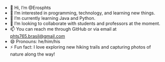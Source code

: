 - 👋 Hi, I’m @Erosphts
- 👀 I’m interested in programming, technology, and learning new things.
- 🌱 I’m currently learning Java and Python.
- 💞️ I’m looking to collaborate with students and professors at the moment.
- 📫 You can reach me through GitHub or via email at phts765.brasil@gmail.com
- 😄 Pronouns: he/him/his
- ⚡ Fun fact: I love exploring new hiking trails and capturing photos of nature along the way!

